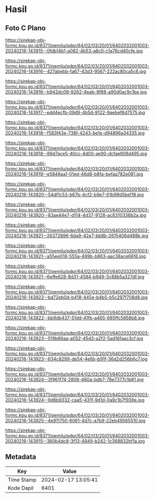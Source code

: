 # Hasil

## Foto C Plano

https://sirekap-obj-formc.kpu.go.id/8371/pemilu/pdpr/64/02/03/20/01/6402032001003-20240216-143915--0fdb14b1-a082-4b53-a8c0-c1a76cd40cfe.jpg

https://sirekap-obj-formc.kpu.go.id/8371/pemilu/pdpr/64/02/03/20/01/6402032001003-20240216-143916--427abebb-fa67-43d3-9567-222ac80ca5c6.jpg

https://sirekap-obj-formc.kpu.go.id/8371/pemilu/pdpr/64/02/03/20/01/6402032001003-20240216-143916--b942dc09-9262-4eab-9f88-a90d0ac9c1be.jpg

https://sirekap-obj-formc.kpu.go.id/8371/pemilu/pdpr/64/02/03/20/01/6402032001003-20240216-143917--edd4ecfb-09d9-4b5d-9122-9aebef6d7575.jpg

https://sirekap-obj-formc.kpu.go.id/8371/pemilu/pdpr/64/02/03/20/01/6402032001003-20240216-143918--f583f43e-738f-4243-be1e-d94896a34335.jpg

https://sirekap-obj-formc.kpu.go.id/8371/pemilu/pdpr/64/02/03/20/01/6402032001003-20240216-143918--86d7ace5-40cc-4d00-ae90-dcfae908d495.jpg

https://sirekap-obj-formc.kpu.go.id/8371/pemilu/pdpr/64/02/03/20/01/6402032001003-20240216-143919--e5846aa1-01ed-46d8-b8fa-befaa782e081.jpg

https://sirekap-obj-formc.kpu.go.id/8371/pemilu/pdpr/64/02/03/20/01/6402032001003-20240216-143920--54df1c53-b67b-4cf2-b9e7-01b99d5bef18.jpg

https://sirekap-obj-formc.kpu.go.id/8371/pemilu/pdpr/64/02/03/20/01/6402032001003-20240216-143920--83ae44e7-d114-4d37-9128-ac8310336b2a.jpg

https://sirekap-obj-formc.kpu.go.id/8371/pemilu/pdpr/64/02/03/20/01/6402032001003-20240216-143921--26372896-6da9-42e7-bb8b-2615406d488b.jpg

https://sirekap-obj-formc.kpu.go.id/8371/pemilu/pdpr/64/02/03/20/01/6402032001003-20240216-143921--a55ee018-555a-499b-b863-aac38ace6816.jpg

https://sirekap-obj-formc.kpu.go.id/8371/pemilu/pdpr/64/02/03/20/01/6402032001003-20240216-143921--6effe628-8d31-4584-b849-3c88b5a327df.jpg

https://sirekap-obj-formc.kpu.go.id/8371/pemilu/pdpr/64/02/03/20/01/6402032001003-20240216-143922--bd72eb0d-b418-445e-b4b5-b5c297f708d8.jpg

https://sirekap-obj-formc.kpu.go.id/8371/pemilu/pdpr/64/02/03/20/01/6402032001003-20240216-143922--bb9db437-51dd-41fb-a465-685ffc5858b8.jpg

https://sirekap-obj-formc.kpu.go.id/8371/pemilu/pdpr/64/02/03/20/01/6402032001003-20240216-143923--519b66aa-a052-45d3-a2f2-5ad16faac3cf.jpg

https://sirekap-obj-formc.kpu.go.id/8371/pemilu/pdpr/64/02/03/20/01/6402032001003-20240216-143923--634c8299-de54-4e6b-b91f-36d2d256b6c7.jpg

https://sirekap-obj-formc.kpu.go.id/8371/pemilu/pdpr/64/02/03/20/01/6402032001003-20240216-143924--3f961f74-2808-480a-bdb7-78e7377c1b81.jpg

https://sirekap-obj-formc.kpu.go.id/8371/pemilu/pdpr/64/02/03/20/01/6402032001003-20240216-143924--9d6b9332-caa5-431f-9d1d-0a9c1b7f939e.jpg

https://sirekap-obj-formc.kpu.go.id/8371/pemilu/pdpr/64/02/03/20/01/6402032001003-20240216-143925--4e911750-6061-4d7c-a7b9-22eb49565510.jpg

https://sirekap-obj-formc.kpu.go.id/8371/pemilu/pdpr/64/02/03/20/01/6402032001003-20240216-143915--360b4dc8-3f13-4849-b242-1c368832bf1a.jpg


## Metadata

| Key        | Value               |
| ---------- | ------------------- |
| Time Stamp | 2024-02-17 13:05:41 |
| Kode Dapil | 6401                |




